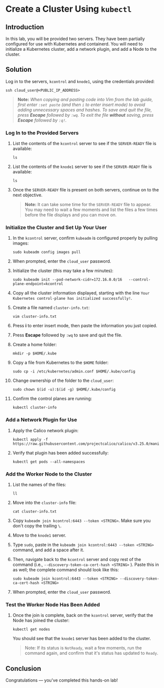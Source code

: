 # Create a Cluster Using `kubectl`
 
## Introduction
 
In this lab, you will be provided two servers. They have been partially configured for use with Kubernetes and containerd. You will need to initialize a Kubernetes cluster, add a network plugin, and add a Node to the cluster.
 
## Solution
 
Log in to the servers, `kcontrol` and `knode1`, using the credentials provided:

```
ssh cloud_user@<PUBLIC_IP_ADDRESS>
```

   > **Note:** *When copying and pasting code into Vim from the lab guide, first enter `:set paste` (and then `i` to enter insert mode) to avoid adding unnecessary spaces and hashes. To save and quit the file, press **Escape** followed by `:wq`. To exit the file **without** saving, press **Escape** followed by `:q!`.*
 
### Log In to the Provided Servers

 1. List the contents of the `kcontrol` server to see if the `SERVER-READY` file is available:

    ```
    ls
    ```

 1. List the contents of the `knode1` server to see if the `SERVER-READY` file is available:

    ```
    ls
    ```

 1. Once the `SERVER-READY` file is present on both servers, continue on to the next objective.

    >**Note:** It can take some time for the `SERVER-READY` file to appear. You may need to wait a few moments and list the files a few times before the file displays and you can move on.


### Initialize the Cluster and Set Up Your User

1. In the `kcontrol` server, confirm `kubeadm` is configured properly by pulling images:
   ```
   sudo kubeadm config images pull
   ```

1. When prompted, enter the `cloud_user` password.

1. Initialize the cluster (this may take a few minutes):
   ```
   sudo kubeadm init --pod-network-cidr=172.16.0.0/16   --control-plane-endpoint=kcontrol
   ```

1. Copy all the cluster information displayed, starting with the line `Your Kubernetes control-plane has initialized successfully!`.

1. Create a file named `cluster-info.txt`:
   ```
   vim cluster-info.txt
   ```

1. Press **i** to enter insert mode, then paste the information you just copied. 

1. Press **Escape** followed by `:wq` to save and quit the file.

1. Create a home folder:
   ```
   mkdir -p $HOME/.kube
   ```

1. Copy a file from Kubernetes to the `$HOME` folder:
   ```
   sudo cp -i /etc/kubernetes/admin.conf $HOME/.kube/config
   ```

1. Change ownership of the folder to the `cloud_user`:
   ```
   sudo chown $(id -u):$(id -g) $HOME/.kube/config
   ```

1. Confirm the control planes are running:
   ```
   kubectl cluster-info
   ```

### Add a Network Plugin for Use

1. Apply the Calico network plugin:
   ```
   kubectl apply -f https://raw.githubusercontent.com/projectcalico/calico/v3.25.0/manifests/calico.yaml
   ```

1. Verify that plugin has been added successfully:
   ```
   kubectl get pods --all-namespaces
   ```


### Add the Worker Node to the Cluster

1. List the names of the files:
   ```
   ll
   ```

1. Move into the `cluster-info` file:
   ```
   cat cluster-info.txt
   ```

1. Copy `kubeadm join kcontrol:6443 --token <STRING>`. Make sure you don't copy the trailing `\`.

1. Move to the `knode1` server.

1. Type `sudo`, paste in the `kubeadm join kcontrol:6443 --token <STRING>` command, and add a space after it. 

1. Then, navigate back to the `kcontrol` server and copy rest of the command (i.e., `--discovery-token-ca-cert-hash <STRING>` ). Paste this in as well; the complete command should look like this:
   ```
   sudo kubeadm join kcontrol:6443 --token <STRING> --discovery-token-ca-cert-hash <STRING>
   ```

1. When prompted, enter the `cloud_user` password.

### Test the Worker Node Has Been Added

 1. Once the join is complete, back on the `kcontrol` server, verify that the Node has joined the cluster:

    ```
    kubectl get nodes
    ```

    You should see that the `knode1` server has been added to the cluster. 
    
    >Note: If its status is `NotReady`, wait a few moments, run the command again, and confirm that it's status has updated to `Ready`.

## Conclusion
 
Congratulations — you've completed this hands-on lab!
